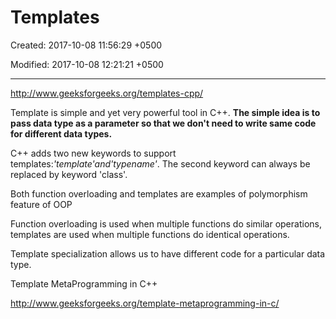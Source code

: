 # Templates

Created: 2017-10-08 11:56:29 +0500

Modified: 2017-10-08 12:21:21 +0500

---

<http://www.geeksforgeeks.org/templates-cpp/>



Template is simple and yet very powerful tool in C++. **The simple idea is to pass data type as a parameter so that we don't need to write same code for different data types.**

C++ adds two new keywords to support templates:*'template'*and*'typename'*. The second keyword can always be replaced by keyword 'class'.



Both function overloading and templates are examples of polymorphism feature of OOP

Function overloading is used when multiple functions do similar operations, templates are used when multiple functions do identical operations.



Template specialization allows us to have different code for a particular data type.



Template MetaProgramming in C++

<http://www.geeksforgeeks.org/template-metaprogramming-in-c/>
